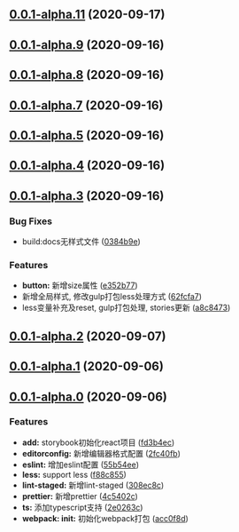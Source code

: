 ## [0.0.1-alpha.11](https://github.com/wont-org/react-ui/compare/v0.0.1-alpha.9...v0.0.1-alpha.11) (2020-09-17)



## [0.0.1-alpha.9](https://github.com/wont-org/react-ui/compare/v0.0.1-alpha.8...v0.0.1-alpha.9) (2020-09-16)



## [0.0.1-alpha.8](https://github.com/wont-org/react-ui/compare/v0.0.1-alpha.7...v0.0.1-alpha.8) (2020-09-16)



## [0.0.1-alpha.7](https://github.com/wont-org/react-ui/compare/v0.0.1-alpha.5...v0.0.1-alpha.7) (2020-09-16)



## [0.0.1-alpha.5](https://github.com/wont-org/react-ui/compare/v0.0.1-alpha.4...v0.0.1-alpha.5) (2020-09-16)



## [0.0.1-alpha.4](https://github.com/wont-org/react-ui/compare/v0.0.1-alpha.3...v0.0.1-alpha.4) (2020-09-16)



## [0.0.1-alpha.3](https://github.com/wont-org/react-ui/compare/v0.0.1-alpha.2...v0.0.1-alpha.3) (2020-09-16)


### Bug Fixes

* build:docs无样式文件 ([0384b9e](https://github.com/wont-org/react-ui/commit/0384b9e2641911dae755d3a42e54dc619705170c))


### Features

* **button:** 新增size属性 ([e352b77](https://github.com/wont-org/react-ui/commit/e352b775f8eda890c62153efc3a12ad504b8a750))
* 新增全局样式, 修改gulp打包less处理方式 ([62fcfa7](https://github.com/wont-org/react-ui/commit/62fcfa7429ab34e8afa5484ae392faf8baf33eac))
* less变量补充及reset, gulp打包处理, stories更新 ([a8c8473](https://github.com/wont-org/react-ui/commit/a8c84737ecc72c9ae2f0e81089347be03dcdaa85))



## [0.0.1-alpha.2](https://github.com/wont-org/react-ui/compare/v0.0.1-alpha.1...v0.0.1-alpha.2) (2020-09-07)



## [0.0.1-alpha.1](https://github.com/wont-org/react-ui/compare/v0.0.1-alpha.0...v0.0.1-alpha.1) (2020-09-06)



## [0.0.1-alpha.0](https://github.com/wont-org/react-ui/compare/fd3b4ecacdd65b84c8cc2dc5ea1b185ca6d305ab...v0.0.1-alpha.0) (2020-09-06)


### Features

* **add:** storybook初始化react项目 ([fd3b4ec](https://github.com/wont-org/react-ui/commit/fd3b4ecacdd65b84c8cc2dc5ea1b185ca6d305ab))
* **editorconfig:** 新增编辑器格式配置 ([2fc40fb](https://github.com/wont-org/react-ui/commit/2fc40fb19896e2c335f55b414f7c85a13e793719))
* **eslint:** 增加eslint配置 ([55b54ee](https://github.com/wont-org/react-ui/commit/55b54ee07af0a8678781c51ec6a506390769610d))
* **less:** support less ([f88c855](https://github.com/wont-org/react-ui/commit/f88c855fffadf2075719b7f7c8f2739add586e53))
* **lint-staged:** 新增lint-staged ([308ec8c](https://github.com/wont-org/react-ui/commit/308ec8c51142c5f921694f361f22c8bc2685c8df))
* **prettier:** 新增prettier ([4c5402c](https://github.com/wont-org/react-ui/commit/4c5402c652e681b118c32283863b6134847f08ce))
* **ts:** 添加typescript支持 ([2e0263c](https://github.com/wont-org/react-ui/commit/2e0263c7bc12bce6dd1c2a8e802ce19ca42c5015))
* **webpack: init:** 初始化webpack打包 ([acc0f8d](https://github.com/wont-org/react-ui/commit/acc0f8d5dcec5cc61c4e17dee27573ad891b7fef))




